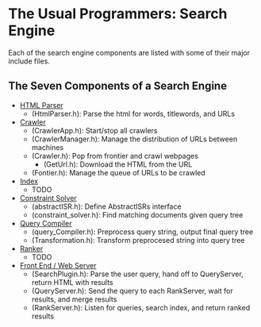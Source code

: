 # The Usual Programmers: Search Engine
Each of the search engine components are listed with some of their major include files.
## The Seven Components of a Search Engine

- [HTML Parser](https://github.com/eecs440-w21/search-engine/tree/main/crawler/include)
    - (HtmlParser.h): Parse the html for words, titlewords, and URLs
- [Crawler](https://github.com/eecs440-w21/search-engine/tree/main/crawler/include)
    - (CrawlerApp.h): Start/stop all crawlers
    - (CrawlerManager.h): Manage the distribution of URLs between machines
    - (Crawler.h): Pop from frontier and crawl webpages
       - (GetUrl.h): Download the HTML from the URL
    - (Fontier.h): Manage the queue of URLs to be crawled
- [Index](https://github.com/eecs440-w21/search-engine/tree/main/index/include)
  - TODO
- [Constraint Solver](https://github.com/eecs440-w21/search-engine/tree/main/constraint_solver/include)
  - (abstractISR.h): Define AbstractISRs interface
  - (constraint_solver.h): Find matching documents given query tree
- [Query Compiler](https://github.com/eecs440-w21/search-engine/tree/main/query_compiler/include)
  - (query_Compiler.h): Preprocess query string, output final query tree
  - (Transformation.h): Transform preprocesed string into query tree
- [Ranker](https://github.com/eecs440-w21/search-engine/tree/main/ranker/include)
  - TODO
- [Front End / Web Server](https://github.com/eecs440-w21/search-engine/tree/main/server/include)
  - (SearchPlugin.h): Parse the user query, hand off to QueryServer, return HTML with results
  - (QueryServer.h): Send the query to each RankServer, wait for results, and merge results
  - (RankServer.h): Listen for queries, search index, and return ranked results
